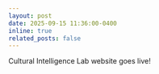```yaml
---
layout: post
date: 2025-09-15 11:36:00-0400
inline: true
related_posts: false
---
```


Cultural Intelligence Lab website goes live! 
